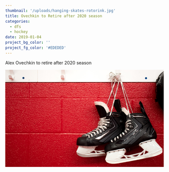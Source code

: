 ```yaml
---
thumbnail: '/uploads/hanging-skates-rotorink.jpg'
title: Ovechkin to Retire after 2020 season
categories:
  - dfs
  - hockey
date: 2019-01-04
project_bg_color: ''
project_fg_color: '#EDEDED'
---
```


Alex Ovechkin to retire after 2020 season

![](/uploads/hanging-skates-rotorink.jpg)
